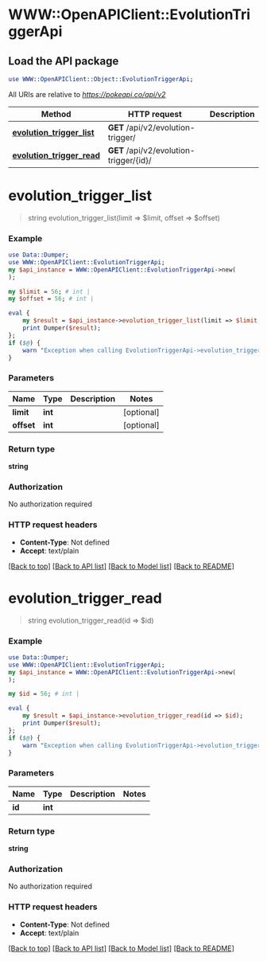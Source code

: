 # WWW::OpenAPIClient::EvolutionTriggerApi

## Load the API package
```perl
use WWW::OpenAPIClient::Object::EvolutionTriggerApi;
```

All URIs are relative to *https://pokeapi.co/api/v2*

Method | HTTP request | Description
------------- | ------------- | -------------
[**evolution_trigger_list**](EvolutionTriggerApi.md#evolution_trigger_list) | **GET** /api/v2/evolution-trigger/ | 
[**evolution_trigger_read**](EvolutionTriggerApi.md#evolution_trigger_read) | **GET** /api/v2/evolution-trigger/{id}/ | 


# **evolution_trigger_list**
> string evolution_trigger_list(limit => $limit, offset => $offset)



### Example
```perl
use Data::Dumper;
use WWW::OpenAPIClient::EvolutionTriggerApi;
my $api_instance = WWW::OpenAPIClient::EvolutionTriggerApi->new(
);

my $limit = 56; # int | 
my $offset = 56; # int | 

eval {
    my $result = $api_instance->evolution_trigger_list(limit => $limit, offset => $offset);
    print Dumper($result);
};
if ($@) {
    warn "Exception when calling EvolutionTriggerApi->evolution_trigger_list: $@\n";
}
```

### Parameters

Name | Type | Description  | Notes
------------- | ------------- | ------------- | -------------
 **limit** | **int**|  | [optional] 
 **offset** | **int**|  | [optional] 

### Return type

**string**

### Authorization

No authorization required

### HTTP request headers

 - **Content-Type**: Not defined
 - **Accept**: text/plain

[[Back to top]](#) [[Back to API list]](../README.md#documentation-for-api-endpoints) [[Back to Model list]](../README.md#documentation-for-models) [[Back to README]](../README.md)

# **evolution_trigger_read**
> string evolution_trigger_read(id => $id)



### Example
```perl
use Data::Dumper;
use WWW::OpenAPIClient::EvolutionTriggerApi;
my $api_instance = WWW::OpenAPIClient::EvolutionTriggerApi->new(
);

my $id = 56; # int | 

eval {
    my $result = $api_instance->evolution_trigger_read(id => $id);
    print Dumper($result);
};
if ($@) {
    warn "Exception when calling EvolutionTriggerApi->evolution_trigger_read: $@\n";
}
```

### Parameters

Name | Type | Description  | Notes
------------- | ------------- | ------------- | -------------
 **id** | **int**|  | 

### Return type

**string**

### Authorization

No authorization required

### HTTP request headers

 - **Content-Type**: Not defined
 - **Accept**: text/plain

[[Back to top]](#) [[Back to API list]](../README.md#documentation-for-api-endpoints) [[Back to Model list]](../README.md#documentation-for-models) [[Back to README]](../README.md)

